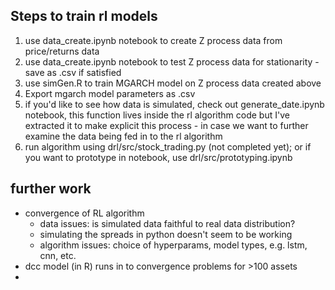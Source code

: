 



## Steps to train rl models

1. use data_create.ipynb notebook to create Z process data from price/returns data
2. use data_create.ipynb notebook to test Z process data for stationarity - save as .csv if satisfied
3. use simGen.R to train MGARCH model on Z process data created above
4. Export mgarch model parameters as .csv
5. if you'd like to see how data is simulated, check out generate_date.ipynb notebook, this function lives inside the rl algorithm code but I've extracted it to make explicit this process - in case we want to further examine the data being fed in to the rl algorithm 
6. run algorithm using drl/src/stock_trading.py (not completed yet); or if you want to prototype in notebook, use drl/src/prototyping.ipynb

## further work

- convergence of RL algorithm
  - data issues: is simulated data faithful to real data distribution?
  - simulating the spreads in python doesn't seem to be working
  - algorithm issues: choice of hyperparams, model types, e.g. lstm, cnn, etc.
- dcc model (in R) runs in to convergence problems for >100 assets
- 